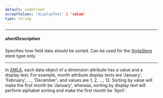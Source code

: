 ```yaml
---
default: undefined
acceptValues: 'displayText' | 'value'
type: string
---
```

---
##### shortDescription
Specifies how field data should be sorted. Can be used for the [XmlaStore](/api-reference/30%20Data%20Layer/XmlaStore '/Documentation/ApiReference/Data_Layer/XmlaStore/') store type only.

---
In [XMLA](/api-reference/30%20Data%20Layer/XmlaStore '/Documentation/ApiReference/Data_Layer/XmlaStore/'), each data object of a dimension attribute has a value and a display text. For example, month attribute display texts are 'January', 'February', ..., 'December'; and values are 1, 2, ..., 12. Sorting by value will make the first month be 'January', whereas, sorting by display text will perform alphabet sorting and make the first month be 'April'.